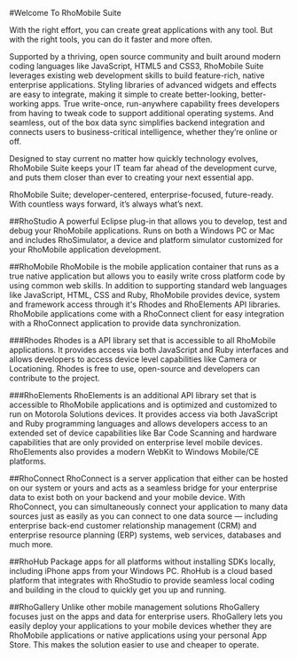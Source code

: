 #Welcome To RhoMobile Suite

With the right effort, you can create great applications with any tool. But with the right tools, you can do it faster and more often.

Supported by a thriving, open source community and built around modern coding languages like JavaScript, HTML5 and CSS3, RhoMobile Suite leverages existing web development skills to build feature-rich, native enterprise applications. Styling libraries of advanced widgets and effects are easy to integrate, making it simple to create better-looking, better-working apps. True write-once, run-anywhere capability frees developers from having to tweak code to support additional operating systems. And seamless, out of the box data sync simplifies backend integration and connects users to business-critical intelligence, whether they’re online or off.

Designed to stay current no matter how quickly technology evolves, RhoMobile Suite keeps your IT team far ahead of the development curve, and puts them closer than ever to creating your next essential app.

RhoMobile Suite; developer-centered, enterprise-focused, future-ready. With countless ways forward, it’s always what’s next.


##RhoStudio
A powerful Eclipse plug-in that allows you to develop, test and debug your RhoMobile applications. Runs on both a Windows PC or Mac and includes RhoSimulator, a device and platform simulator customized for your RhoMobile application development.

##RhoMobile
RhoMobile is the mobile application container that runs as a true native application but allows you to easily write cross platform code by using common web skills. In addition to supporting standard web languages like JavaScript, HTML, CSS and Ruby, RhoMobile provides device, system and framework access through it's Rhodes and RhoElements API libraries. RhoMobile applications come with a RhoConnect client for easy integration with a RhoConnect application to provide data synchronization.

###Rhodes
Rhodes is a API library set that is accessible to all RhoMobile applications. It provides access via both JavaScript and Ruby interfaces and allows developers to access device level capabilities like Camera or Locationing. Rhodes is free to use, open-source and developers can contribute to the project.  

###RhoElements
RhoElements is an additional API library set that is accessible to RhoMobile applications and is optimized and customized to run on Motorola Solutions devices. It provides access via both JavaScript and Ruby programming languages and allows developers access to an extended set of device capabilities like Bar Code Scanning and hardware capabilities that are only provided on enterprise level mobile devices. RhoElements also provides a modern WebKit to Windows Mobile/CE platforms. 

##RhoConnect
RhoConnect is a server application that either can be hosted on our system or yours and acts as a seamless bridge for your enterprise data to exist both on your backend and your mobile device. With RhoConnect, you can simultaneously connect your application to many data sources just as easily as you can connect to one data source — including enterprise back-end customer relationship management (CRM) and enterprise resource planning (ERP) systems, web services, databases and much more. 

##RhoHub
Package apps for all platforms without installing SDKs locally, including iPhone apps from your Windows PC. RhoHub is a cloud based platform that integrates with RhoStudio to provide seamless local coding and building in the cloud to quickly get you up and running.

##RhoGallery 
Unlike other mobile management solutions RhoGallery focuses just on the apps and data for enterprise users. RhoGallery lets you easily deploy your applications to your mobile devices whether they are RhoMobile applications or native applications using your personal App Store. This makes the solution easier to use and cheaper to operate.



